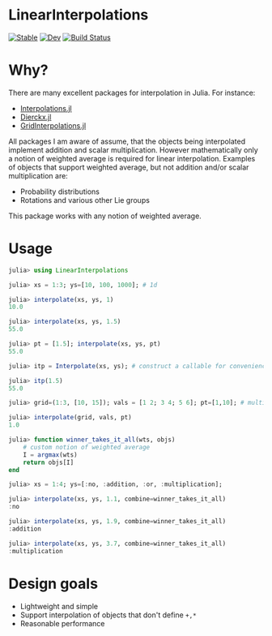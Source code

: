 # LinearInterpolations

[![Stable](https://img.shields.io/badge/docs-stable-blue.svg)](https://jw3126.github.io/LinearInterpolations.jl/stable)
[![Dev](https://img.shields.io/badge/docs-dev-blue.svg)](https://jw3126.github.io/LinearInterpolations.jl/dev)
[![Build Status](https://github.com/jw3126/LinearInterpolations.jl/workflows/CI/badge.svg)](https://github.com/jw3126/LinearInterpolations.jl/actions)

# Why?
There are many excellent packages for interpolation in Julia. For instance:
* [Interpolations.jl](https://github.com/JuliaMath/Interpolations.jl)
* [Dierckx.jl](https://github.com/kbarbary/Dierckx.jl)
* [GridInterpolations.jl](https://github.com/sisl/GridInterpolations.jl)

All packages I am aware of assume, that the objects being interpolated implement addition and
scalar multiplication. However mathematically only a notion of weighted average is required for linear interpolation.
Examples of objects that support weighted average, but not addition and/or scalar multiplication are:
* Probability distributions
* Rotations and various other Lie groups

This package works with any notion of weighted average.

# Usage

```julia
julia> using LinearInterpolations

julia> xs = 1:3; ys=[10, 100, 1000]; # 1d

julia> interpolate(xs, ys, 1)
10.0

julia> interpolate(xs, ys, 1.5)
55.0

julia> pt = [1.5]; interpolate(xs, ys, pt)
55.0

julia> itp = Interpolate(xs, ys); # construct a callable for convenience

julia> itp(1.5)
55.0

julia> grid=(1:3, [10, 15]); vals = [1 2; 3 4; 5 6]; pt=[1,10]; # multi dimensional

julia> interpolate(grid, vals, pt)
1.0

julia> function winner_takes_it_all(wts, objs)
    # custom notion of weighted average
    I = argmax(wts)
    return objs[I]
end

julia> xs = 1:4; ys=[:no, :addition, :or, :multiplication];

julia> interpolate(xs, ys, 1.1, combine=winner_takes_it_all)
:no

julia> interpolate(xs, ys, 1.9, combine=winner_takes_it_all)
:addition

julia> interpolate(xs, ys, 3.7, combine=winner_takes_it_all)
:multiplication
```

# Design goals

* Lightweight and simple
* Support interpolation of objects that don't define `+,*`
* Reasonable performance
